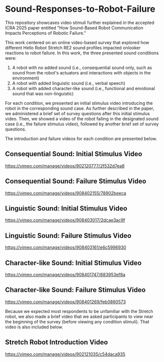 # Sound-Responses-to-Robot-Failure

This repository showcases video stimuli further explained in the accepted ICRA 2025 paper entitled "How Sound-Based Robot Communication Impacts Perceptions of Robotic Failure."

This work centered on an online video-based survey that explored how different Hello Robot Stretch RE2 sound profiles impacted onlooker reactions to robot failure. In this work, the three presented sound conditions were: 
1) A robot with no added sound (i.e., consequential sound only, such as sound from the robot's actuators and interactions with objects in the environment)
2) A robot with added linguistic sound (i.e., verbal speech)
3) A robot with added character-like sound (i.e., functional and emotional sound that was non-linguistic)

For each condition, we presented an initial stimulus video introducing the robot in the corresponding sound case. As further described in the paper, we administered a brief set of survey questions after this initial stimulus video. Then, we showed a video of the robot failing in the designated sound case (i.e., the failure stimulus video), followed by another brief set of survey questions.

The introduction and failure videos for each condition are presented below.

## Consequential Sound: Initial Stimulus Video
https://vimeo.com/manage/videos/902120777/2f532d7ea8

## Consequential Sound: Failure Stimulus Video
https://vimeo.com/manage/videos/908402155/78902beeca

## Linguistic Sound: Initial Stimulus Video
https://vimeo.com/manage/videos/908403017/2dcae3ac9f

## Linguistic Sound: Failure Stimulus Video
https://vimeo.com/manage/videos/908403161/e6c5996930

## Character-like Sound: Initial Stimulus Video
https://vimeo.com/manage/videos/908401747/683953ef8a

## Character-like Sound: Failure Stimulus Video
https://vimeo.com/manage/videos/908401269/feb0860573

Because we expected most respondents to be unfamiliar with the Stretch robot, we also made a brief video that we asked participants to view near the beginning of the survey (before viewing any condition stimuli). That video is also included below.

## Stretch Robot Introduction Video
https://vimeo.com/manage/videos/902121035/c54daca935
